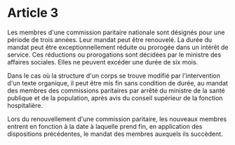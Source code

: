 # Article 3

Les membres d'une commission paritaire nationale sont désignés pour une période de trois années. Leur mandat peut être renouvelé. La durée du mandat peut être exceptionnellement réduite ou prorogée dans un intérêt de service. Ces réductions ou prorogations sont décidées par le ministre des affaires sociales. Elles ne peuvent excéder une durée de six mois.

Dans le cas où la structure d'un corps se trouve modifié par l'intervention d'un texte organique, il peut être mis fin sans condition de durée, au mandat des membres des commissions paritaires par arrêté du ministre de la santé publique et de la population, après avis du conseil supérieur de la fonction hospitalière.

Lors du renouvellement d'une commission paritaire, les nouveaux membres entrent en fonction à la date à laquelle prend fin, en application des dispositions précédentes, le mandat des membres auxquels ils succèdent.

